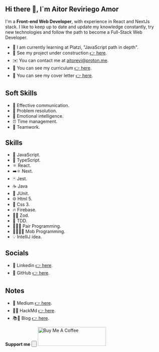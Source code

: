 ## Hi there 👋, I´m Aitor Reviriego Amor

I'm a **Front-end Web Developer**, with experience in React and NextJs stack. I like to keep up to date and update my knowledge constantly, try new technologies and follow the path to become a Full-Stack Web Developer.

- 🌱 I am currently learning at Platzi, "JavaScript path in depth".
- 🚧 See my project under construction [👉 here](https://you-pod-2-0.vercel.app/).
- ✉️ You can contact me at aitorevi@proton.me.
- 📄 You can see my curriculum [👉 here](/docs/CV_Aitor_Reviriego_Amor.pdf).
- 📝 You can see my cover letter [👉 here](/docs/Carta_de_presentacion_Aitor_Reviriego_Amor.pdf).

## Soft Skills

- 💬 Effective communication.
- 🧩 Problem resolution.
- 🧠 Emotional intelligence.
- ⏰ Time management.
- 🤝 Teamwork.

## Skills

- 📜 JavaScript.
- 🔵 TypeScript.
- ⚛️ React.
- ➡️⚛️ Next.
- 🃏 Jest.
- ☕ Java
- 🔬 JUnit.
- 🌐 Html 5.
- 🎨 Css 3.
- 🔥 Firebase.
- 🧙‍♂️ Zod.
- 🧪 TDD.
- 👨‍👩‍👦 Pair Programming.
- 👨‍👩‍👦‍👦 Mob Programming.
- 💡 IntelliJ idea.

## Socials

- 🔗 Linkedin [👉 here](https://es.linkedin.com/in/aitor-reviriego-amor).
- 🐙 GitHub [👉 here](https://github.com/aitorevi).

## Notes

- 📰 Medium [👉 here](https://medium.com/@aitorevi).
- 📝✨ HackMd [👉 here](https://hackmd.io/@CkTa-WbeTiCXupfh7N0zjg).
- 📚📝 Blog [👉 here](https://aitorevi.dev/).

**Support me**
<button>

</button>
<a href="https://www.buymeacoffee.com/aitorevi" target="_blank"><img src="https://cdn.buymeacoffee.com/buttons/v2/default-yellow.png" alt="Buy Me A Coffee" style="height: 60px !important;width: 217px !important;" ></a>

